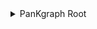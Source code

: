 <details>
  <summary>PanKgraph Root</summary>
  <ul>
    <li><details>
      <summary><a href="https://www.ebi.ac.uk/ols/ontologies/cl">Cell Line</a></summary>
      <ul>
        <li>NOD Beta Cells: INS, GAD2</li>
        <li>Human Islet Cells: PTPN22, IL2RA</li>
      </ul>
    </details></li>
    <li><details>
      <summary><a href="https://disease-ontology.org/">Disease Ontology</a></summary>
      <ul>
        <li>Type 1 Diabetes (DOID:9744)
          <ul>
            <li>Immune Response: HLA-DQA1, HLA-DQB1, IL2RA</li>
            <li>Beta Cell Apoptosis: INS, BACH2</li>
          </ul>
        </li>
      </ul>
    </details></li>
    <li><details>
      <summary><a href="https://www.ebi.ac.uk/ols/ontologies/reactome">Pathway Ontology</a></summary>
      <ul>
        <li>Immune Response Pathways
          <ul>
            <li>Cytokine Signaling: IL2, IFIH1</li>
            <li>Regulatory T Cell Pathway: CTLA4, FOXP3</li>
          </ul>
        </li>
        <li>Insulin Secretion Pathway: INS, GAD2</li>
      </ul>
    </details></li>
    <li><details>
      <summary><a href="http://geneontology.org/">Gene Ontology</a></summary>
      <ul>
        <li>Biological Process
          <ul>
            <li>T Cell Differentiation: AIRE, PTPN2</li>
          </ul>
        </li>
        <li>Molecular Function
          <ul>
            <li>Tyrosine Phosphatase Activity: PTPN2, PTPN22</li>
          </ul>
        </li>
        <li>Cellular Component
          <ul>
            <li>Plasma Membrane: CD3E, HLA-DQA1</li>
            <li>Secretory Granule: INS, GAD1</li>
          </ul>
        </li>
      </ul>
    </details></li>
  </ul>
</details>
